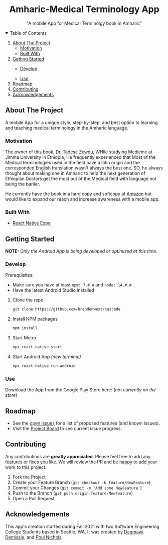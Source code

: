 <!-- PROJECT NAME -->
<p align="center">
  <h1 align="center">Amharic-Medical Terminology App</h1>
  <p align="center">
    "A mobile App for Medical Terminolgy book in Amharic"
  </p>
</p>

<!-- TABLE OF CONTENTS -->
<details open="open">
  <summary>Table of Contents</summary>
  <ol>
    <li>
      <a href="#about-the-project">About The Project</a>
      <ul>
        <li><a href="#motivation">Motivation</a></li>
      </ul>
      <ul>
        <li><a href="#built-with">Built With</a></li>
      </ul>
    </li>
    <li><a href="#getting-started">Getting Started</a></li>
      <ul>
        <li><a href="#develop">Develop</a></li>
      </ul>
      <ul>
        <li><a href="#use">Use</a></li>
      </ul>
    <li><a href="#roadmap">Roadmap</a></li>
    <li><a href="#contributing">Contributing</a></li>
    <li><a href="#acknowledgements">Acknowledgements</a></li>
  </ol>
</details>

<!-- ABOUT THE PROJECT -->
## About The Project

A mobile App for a unique style, step-by-step, and best option to learning and teaching medical terminology in the Amharic language.
### Motivation

The owner of this book, Dr. Tadese Zewdu,  WHile studying Medicine at Jimma University in Ethiopia, He frequently experienced that Most of the Medical terminologies used in the field have a latin origin and the corresponded English translation wasn't always the best one. SO, he always thought about making one in Amharic to help the next generation of Ethiopian Doctors get the most out of the Medical field with language not being the bariier.

He currently have the book in a hard copy and softcopy at [Amazon](https://www.amazon.com/Amharic-Medical-Language-Anthology-%E1%8B%A8%E1%8A%A0%E1%88%9B%E1%88%AD%E1%8A%9B/dp/057888870X/ref=cm_cr_arp_d_pl_foot_top?ie=UTF8) but would like to expand our reach and increase awareness with a mobile app. 

### Built With

- [React Native Expo](https://expo.dev/)

<!-- GETTING STARTED -->
## Getting Started

**NOTE:** _Only the Android App is being developed or optimized at this time._

### Develop

Prerequisites:
- Make sure you have at least `npm: 7.#.#` and `node: 14.#.#`
- Have the latest Android Studio installed

1. Clone the repo
   ```sh
   git clone https://github.com/brendenwest/cascade
   ```
2. Install NPM packages 
   ```sh
   npm install
   ```
3. Start Metro
   ```sh
   npx react-native start
   ```
4. Start Android App _(new terminal)_
   ```sh
   npx react-native run-android
   ```
   
### Use

Download the App from the Google Play Store here: (_not currently on the store_)

<!-- ROADMAP -->
## Roadmap

- See the [open issues](https://github.com/dagmawidemissie17/Amharic-Medical/issues) for a list of proposed features (and known issues).
- Visit the [Project Board](https://github.com/dagmawidemissie17/Amharic-Medical/projects/1) to see current issue progress.

<!-- CONTRIBUTING -->
## Contributing

Any contributions are **greatly appreciated**. Please feel free to add any features or fixes you like. We will review the PR and be happy to add your work to this project.

1. Fork the Project
2. Create your Feature Branch (`git checkout -b feature/NewFeature`)
3. Commit your Changes (`git commit -m 'Add some NewFeature'`)
4. Push to the Branch (`git push origin feature/NewFeature`)
5. Open a Pull Request

<!-- ACKNOWLEDGEMENTS -->
## Acknowledgements

This app's creation started during Fall 2021 with two Software Engineering College Students based in Seattle, WA. It was created by [Dagmawi Demissie](https://github.com/dagmawidemissie17), and [Poul Nichols](https://github.com/pouln).
